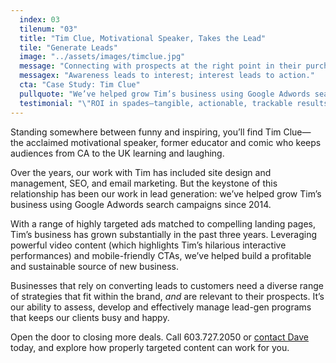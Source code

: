```yaml
---
  index: 03
  tilenum: "03"
  title: "Tim Clue, Motivational Speaker, Takes the Lead"
  tile: "Generate Leads"
  image: "../assets/images/timclue.jpg"
  message: "Connecting with prospects at the right point in their purchase process."
  messagex: "Awareness leads to interest; interest leads to action."
  cta: "Case Study: Tim Clue"
  pullquote: "We’ve helped grow Tim’s business using Google Adwords search campaigns since 2014."
  testimonial: "\"ROI in spades—tangible, actionable, trackable results. Who ever thought?\"<br /><span>— Kathryn Lake Clue, <br />Marketing Manager</span>"
---
```


<div>
Standing somewhere between funny and inspiring, you’ll find Tim Clue— the acclaimed motivational speaker, former educator and comic who keeps audiences from CA to the UK learning and laughing.

Over the years, our work with Tim has included site design and management, SEO, and email marketing. But the keystone of this relationship has been our work in lead generation: we’ve helped grow Tim’s business using Google Adwords search campaigns since 2014.

With a range of highly targeted ads matched to compelling landing pages, Tim’s business has grown substantially in the past three years. Leveraging powerful video content (which highlights Tim’s hilarious interactive performances) and mobile-friendly CTAs, we’ve helped build a profitable and sustainable source of new business.

Businesses that rely on converting leads to customers need a diverse range of strategies that fit within the brand, _and_ are relevant to their prospects. It’s our ability to assess, develop and effectively manage lead-gen programs that keeps our clients busy and happy.

Open the door to closing more deals. Call 603.727.2050 or [contact Dave](https://davelindberg.com/#contact) today, and explore how properly targeted content can work for you.

</div>
